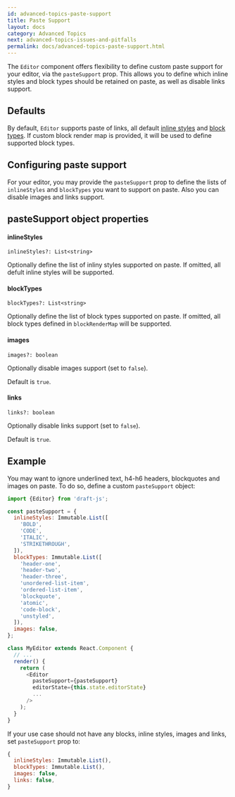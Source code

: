```yaml
---
id: advanced-topics-paste-support
title: Paste Support
layout: docs
category: Advanced Topics
next: advanced-topics-issues-and-pitfalls
permalink: docs/advanced-topics-paste-support.html
---
```


The `Editor` component offers flexibility to define custom paste support
for your editor, via the `pasteSupport` prop. This allows you to define which
inline styles and block types should be retained on paste, as well as disable
links support.

## Defaults

By default, `Editor` supports paste of links, all default
[inline styles](/docs/advanced-topics-inline-styles.html) and
[block types](/docs/advanced-topics-custom-block-render-map.html). If custom
block render map is provided, it will be used to define supported block types.

## Configuring paste support

For your editor, you may provide the `pasteSupport` prop to define the lists
of `inlineStyles` and `blockTypes` you want to support on paste. Also you can
disable images and links support.

## pasteSupport object properties

#### inlineStyles
```
inlineStyles?: List<string>
```
Optionally define the list of inliny styles supported on paste. If omitted, all
defult inline styles will be supported.

#### blockTypes
```
blockTypes?: List<string>
```
Optionally define the list of block types supported on paste. If omitted, all
block types defined in `blockRenderMap` will be supported.

#### images
```
images?: boolean
```
Optionally disable images support (set to `false`).

Default is `true`.

#### links
```
links?: boolean
```
Optionally disable links support (set to `false`).

Default is `true`.

## Example

You may want to ignore underlined text, h4-h6 headers, blockquotes and images
on paste. To do so, define a custom `pasteSupport` object:

```js
import {Editor} from 'draft-js';

const pasteSupport = {
  inlineStyles: Immutable.List([
    'BOLD',
    'CODE',
    'ITALIC',
    'STRIKETHROUGH',
  ]),
  blockTypes: Immutable.List([
    'header-one',
    'header-two',
    'header-three',
    'unordered-list-item',
    'ordered-list-item',
    'blockquote',
    'atomic',
    'code-block',
    'unstyled',
  ]),
  images: false,
};

class MyEditor extends React.Component {
  // ...
  render() {
    return (
      <Editor
        pasteSupport={pasteSupport}
        editorState={this.state.editorState}
        ...
      />
    );
  }
}
```

If your use case should not have any blocks, inline styles, images and links, set
`pasteSupport` prop to:
```js
{
  inlineStyles: Immutable.List(),
  blockTypes: Immutable.List(),
  images: false,
  links: false,
}
```
